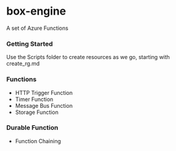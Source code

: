 # box-engine
A set of Azure Functions

### Getting Started
Use the Scripts folder to create resources as we go, starting with create_rg.md

### Functions
- HTTP Trigger Function
- Timer Function
- Message Bus Function
- Storage Function

### Durable Function
- Function Chaining

